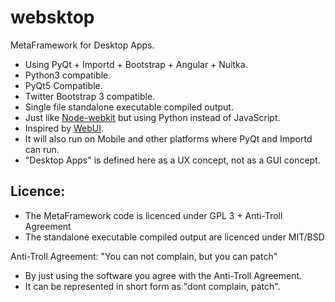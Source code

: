 websktop
========

MetaFramework for Desktop Apps.

- Using PyQt + Importd + Bootstrap + Angular + Nuitka.
- Python3 compatible.
- PyQt5 Compatible.
- Twitter Bootstrap 3 compatible.
- Single file standalone executable compiled output.
- Just like [Node-webkit](https://github.com/rogerwang/node-webkit "Node-webkit") but using Python instead of JavaScript.
- Inspired by [WebUI](https://github.com/Widdershin/WebUI/ "WebUI").
- It will also run on Mobile and other platforms where PyQt and Importd can run.
- "Desktop Apps" is defined here as a UX concept, not as a GUI concept.


Licence:
--------

- The MetaFramework code is licenced under GPL 3 + Anti-Troll Agreement
- The standalone executable compiled output are licenced under MIT/BSD

Anti-Troll Agreement: "You can not complain, but you can patch"

- By just using the software you agree with the Anti-Troll Agreement.
- It can be represented in short form as "dont complain, patch".
